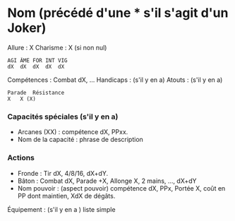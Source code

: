 # Nom (précédé d'une * s'il s'agit d'un Joker)

Allure : X
Charisme : X (si non nul)

	AGI	ÂME	FOR	INT	VIG
	dX	dX	dX	dX	dX

Compétences : Combat dX, ...
Handicaps : (s'il y en a)
Atouts : (s'il y en a)

	Parade	Résistance
	X	X (X)

### Capacités spéciales (s'il y en a)
- Arcanes (XX) : compétence dX, PPxx.
- Nom de la capacité : phrase de description


### Actions
- Fronde : Tir dX, 4/8/16, dX+dY.
- Bâton : Combat dX, Parade +X, Allonge X, 2 mains, ..., dX+dY
- Nom pouvoir : (aspect pouvoir) compétence dX, PPx, Portée X, coût en PP dont maintien, XdX de dégâts.

Équipement : (s'il y en a ) liste simple
